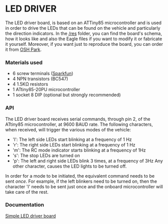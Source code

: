 # LED DRIVER
The LED driver board, is based on an ATTiny85 microcontroller and is used in order to drive the LEDs that can be found on the vehicle and particularly the direction indicators. In the [/res](res) folder, you can find the board's schema, how it looks like and also the Eagle files if you want to modify it or fabricate it yourself. Moreover, if you want just to reproduce the board, you can order it from [OSH Park](https://oshpark.com/shared_projects/Hk4up6hJ).

### Materials used
* 6 screw terminals ([Sparkfun](https://www.sparkfun.com/products/8432))
* 4 NPN transistors (BC547)
* 4 1.5KΩ resistors
* 1 ATtiny85-20PU microcontroller
* 1 socket 8 DIP (optional but strongly recommended)

### API
The LED driver board receives serial commands, through pin 2, of the ATtiny85 microcontroller, at 9600 BAUD rate. The following characters, when received, will trigger the various modes of the vehicle:
* 'l': The left side LEDs start blinking at a frequency of 1 Hz
* 'r': The right side LEDs start blinking at a frequency of 1 Hz
* 'm': The RC mode indicator starts blinking at a frequency of 1Hz
* 's': The stop LEDs are turned on
* 'p': The left and right side LEDs blink 3 times, at a frequency of 3Hz
Any other character, causes the LED lights to be turned off.

In order for a mode to be initiated, the equivalent command needs to be sent _once_. For example, if the left blinkers need to be turned on, then the character 'l' needs to be sent just once and the onboard microcontroller will take care of the rest.

### Documentation
[Simple LED driver board](https://platis.solutions/blog/2015/10/15/simple-led-driver-board/)
